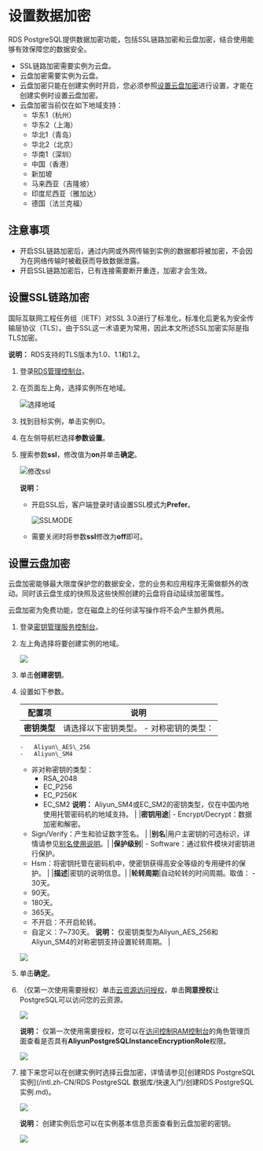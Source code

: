 # 设置数据加密

RDS PostgreSQL提供数据加密功能，包括SSL链路加密和云盘加密，结合使用能够有效保障您的数据安全。

-   SSL链路加密需要实例为云盘。
-   云盘加密需要实例为云盘。
-   云盘加密只能在创建实例时开启，您必须参照[设置云盘加密](#section_ffo_jzy_q7z)进行设置，才能在创建实例时设置云盘加密。
-   云盘加密当前仅在如下地域支持：
    -   华东1（杭州）
    -   华东2（上海）
    -   华北1（青岛）
    -   华北2（北京）
    -   华南1（深圳）
    -   中国（香港）
    -   新加坡
    -   马来西亚（吉隆坡）
    -   印度尼西亚（雅加达）
    -   德国（法兰克福）

## 注意事项

-   开启SSL链路加密后，通过内网或外网传输到实例的数据都将被加密，不会因为在网络传输时被截获而导致数据泄露。
-   开启SSL链路加密后，已有连接需要断开重连，加密才会生效。

## 设置SSL链路加密

国际互联网工程任务组（IETF）对SSL 3.0进行了标准化，标准化后更名为安全传输层协议（TLS）。由于SSL这一术语更为常用，因此本文所述SSL加密实际是指TLS加密。

**说明：** RDS支持的TLS版本为1.0、1.1和1.2。

1.  登录[RDS管理控制台](https://rds.console.aliyun.com/)。

2.  在页面左上角，选择实例所在地域。

    ![选择地域](https://static-aliyun-doc.oss-cn-hangzhou.aliyuncs.com/assets/img/zh-CN/3074469951/p36543.png)

3.  找到目标实例，单击实例ID。

4.  在左侧导航栏选择**参数设置**。

5.  搜索参数**ssl**，修改值为**on**并单击**确定**。

    ![修改ssl](https://static-aliyun-doc.oss-cn-hangzhou.aliyuncs.com/assets/img/zh-CN/5477559951/p67643.png)

    **说明：**

    -   开启SSL后，客户端登录时请设置SSL模式为**Prefer**。

        ![SSLMODE](https://static-aliyun-doc.oss-cn-hangzhou.aliyuncs.com/assets/img/zh-CN/5477559951/p74979.png)

    -   需要关闭时将参数**ssl**修改为**off**即可。

## 设置云盘加密

云盘加密能够最大限度保护您的数据安全，您的业务和应用程序无需做额外的改动。同时该云盘生成的快照及这些快照创建的云盘将自动延续加密属性。

云盘加密为免费功能，您在磁盘上的任何读写操作将不会产生额外费用。

1.  登录[密钥管理服务控制台](https://kms.console.aliyun.com/cn-hongkong/key/list)。

2.  左上角选择将要创建实例的地域。

    ![](https://static-aliyun-doc.oss-cn-hangzhou.aliyuncs.com/assets/img/zh-CN/5477559951/p55767.png)

3.  单击**创建密钥**。

4.  设置如下参数。

    |配置项|说明|
    |---|--|
    |**密钥类型**|请选择以下密钥类型。    -   对称密钥的类型：
        -   Aliyun\_AES\_256
        -   Aliyun\_SM4
    -   非对称密钥的类型：
        -   RSA\_2048
        -   EC\_P256
        -   EC\_P256K
        -   EC\_SM2
**说明：** Aliyun\_SM4或EC\_SM2的密钥类型，仅在中国内地使用托管密码机的地域支持。 |
    |**密钥用途**|    -   Encrypt/Decrypt：数据加密和解密。
    -   Sign/Verify：产生和验证数字签名。 |
    |**别名**|用户主密钥的可选标识，详情请参见[别名使用说明](/intl.zh-CN/用户指南/别名使用说明.md)。|
    |**保护级别**|    -   Software：通过软件模块对密钥进行保护。
    -   Hsm：将密钥托管在密码机中，使密钥获得高安全等级的专用硬件的保护。 |
    |**描述**|密钥的说明信息。|
    |**轮转周期**|自动轮转的时间周期。取值：    -   30天。
    -   90天。
    -   180天。
    -   365天。
    -   不开启：不开启轮转。
    -   自定义：7~730天。
**说明：** 仅密钥类型为Aliyun\_AES\_256和Aliyun\_SM4的对称密钥支持设置轮转周期。 |

    ![](https://static-aliyun-doc.oss-cn-hangzhou.aliyuncs.com/assets/img/zh-CN/3551703061/p55744.png)

5.  单击**确定**。

6.  （仅第一次使用需要授权）单击[云资源访问授权](https://ram.console.aliyun.com/#/role/authorize?request=%7B%22Requests%22%3A%20%7B%22request1%22%3A%20%7B%22RoleName%22%3A%20%22AliyunPostgreSQLInstanceEncryptionRole%22%2C%20%22TemplateId%22%3A%20%22PostgreSQLInstanceEncryptionRole%22%7D%7D%2C%20%22ReturnUrl%22%3A%20%22https%3A//postgresql.console.aliyun.com%22%2C%20%22Service%22%3A%20%22PostgreSQL%22%7D)，单击**同意授权**让PostgreSQL可以访问您的云资源。

    ![](https://static-aliyun-doc.oss-cn-hangzhou.aliyuncs.com/assets/img/zh-CN/5477559951/p55746.png)

    **说明：** 仅第一次使用需要授权，您可以在[访问控制RAM控制台](https://ram.console.aliyun.com/roles)的角色管理页面查看是否具有**AliyunPostgreSQLInstanceEncryptionRole**权限。

    ![](https://static-aliyun-doc.oss-cn-hangzhou.aliyuncs.com/assets/img/zh-CN/5477559951/p55749.png)

7.  接下来您可以在创建实例时选择云盘加密，详情请参见[创建RDS PostgreSQL实例](/intl.zh-CN/RDS PostgreSQL 数据库/快速入门/创建RDS PostgreSQL实例.md)。

    ![](https://static-aliyun-doc.oss-cn-hangzhou.aliyuncs.com/assets/img/zh-CN/5477559951/p55750.png)

    **说明：** 创建实例后您可以在实例基本信息页面查看到云盘加密的密钥。

    ![](https://static-aliyun-doc.oss-cn-hangzhou.aliyuncs.com/assets/img/zh-CN/5477559951/p72793.png)


